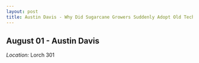 ```yaml
---
layout: post
title: Austin Davis - Why Did Sugarcane Growers Suddenly Adopt Old Technology? (August 01)
---
```

## August 01 - Austin Davis

*Location:* Lorch 301



